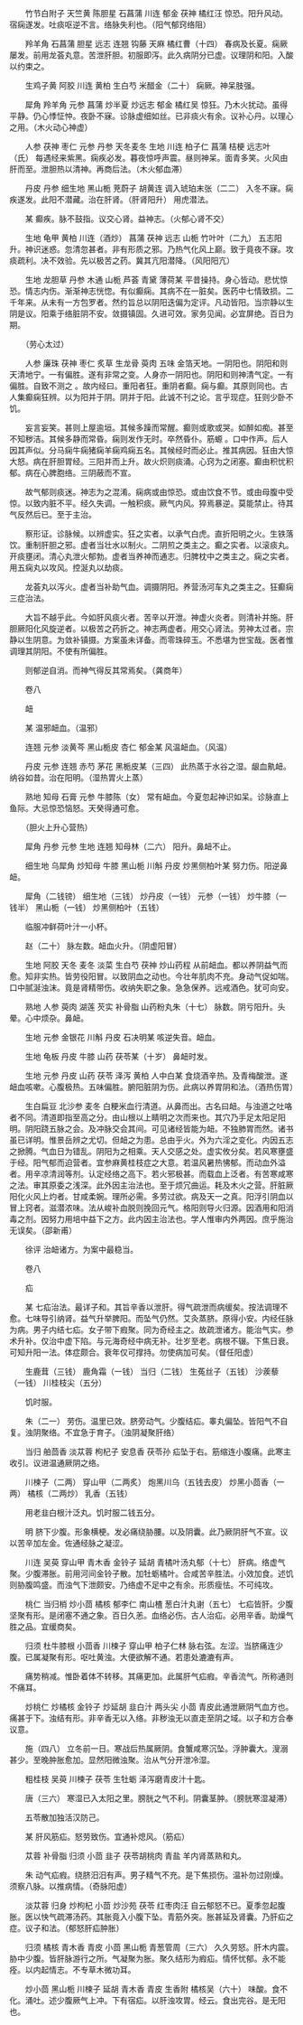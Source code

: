 <!-- { "loadSidebar": true } -->
　　竹节白附子 天竺黄 陈胆星 石菖蒲 川连 郁金 茯神 橘红汪 惊恐。阳升风动。宿痫遂发。吐痰呕逆不言。络脉失利也。（阳气郁窍络阻）

　　羚羊角 石菖蒲 胆星 远志 连翘 钩藤 天麻 橘红曹（十四） 春病及长夏。痫厥屡发。前用龙荟丸意。苦泄肝胆。初服即泻。此久病阴分已虚。议理阴和阳。入酸以约束之。

　　生鸡子黄 阿胶 川连 黄柏 生白芍 米醋金（二十） 痫厥。神呆肢强。

　　犀角 羚羊角 元参 菖蒲 炒半夏 炒远志 郁金 橘红吴 惊狂。乃木火扰动。虽得平静。仍心悸怔忡。夜卧不寐。诊脉虚细如丝。已非痰火有余。议补心丹。以理心之用。（木火动心神虚）

　　人参 茯神 枣仁 元参 丹参 天冬麦冬 生地 川连 柏子仁 菖蒲 桔梗 远志叶（氏） 每遇经来紫黑。痫疾必发。暮夜惊呼声震。昼则神呆。面青多笑。火风由肝而至。泄胆热以清神。再商后法。（木火郁血滞）

　　丹皮 丹参 细生地 黑山栀 茺蔚子 胡黄连 调入琥珀末张（二二） 入冬不寐。痫疾遂发。此阳不潜藏。治在肝肾。（肝肾阳升） 用虎潜法。

　　某 癫疾。脉不鼓指。议交心肾。益神志。（火郁心肾不交）

　　生地 龟甲 黄柏 川连（酒炒） 菖蒲 茯神 远志 山栀 竹叶叶（二九） 五志阳升。神识迷惑。忽清忽甚者。非有形质之邪。乃热气化风上巅。致于竟夜不寐。攻痰疏利。决不效验。先以极苦之药。冀其亢阳潜降。（风阳阳亢）

　　生地 龙胆草 丹参 木通 山栀 芦荟 青黛 薄荷某 平昔操持。身心皆动。悲忧惊恐。情志内伤。渐渐神志恍惚。有似癫痫。其病不在一脏矣。医药中七情致损。二千年来。从未有一方包罗者。然约旨总以阴阳迭偏为定评。凡动皆阳。当宗静以生阴是议。阳乘于络脏阴不安。敛摄镇固。久进可效。家务见闻。必宜屏绝。百日为期。

　　（劳心太过）

　　人参 廉珠 茯神 枣仁 炙草 生龙骨 萸肉 五味 金箔天地。一阴阳也。阴阳和则天清地宁。一有偏胜。遂有非常之变。人身亦一阴阳也。阴阳和则神清气定。一有偏胜。自致不测之 。故内经曰。重阳者狂。重阴者癫。痫与癫。其原则同也。古人集癫痫狂辨。以为阳并于阴。阴并于阳。此诚不刊之论。言乎现症。狂则少卧不饥。

　　妄言妄笑。甚则上屋逾垣。其候多躁而常醒。癫则或歌或哭。如醉如痴。甚至不知秽洁。其候多静而常昏。痫则发作无时。卒然昏仆。筋螈 。口中作声。后人因其声似。分马痫牛痫猪痫羊痫鸡痫五名。其候经时而必止。推其病因。狂由大惊大怒。病在肝胆胃经。三阳并而上升。故火炽则痰涌。心窍为之闭塞。癫由积忧积郁。病在心脾胞络。三阴蔽而不宣。

　　故气郁则痰迷。神志为之混淆。痫病或由惊恐。或由饮食不节。或由母腹中受惊。以致内脏不平。经久失调。一触积痰。厥气内风。猝焉暴逆。莫能禁止。待其气反然后已。至于主治。

　　察形证。诊脉候。以辨虚实。狂之实者。以承气白虎。直折阳明之火。生铁落饮。重制肝胆之邪。虚者当壮水以制火。二阴煎之类主之。癫之实者。以滚痰丸。开痰壅闭。清心丸泄火郁勃。虚者当养神而通志。归脾枕中之类主之。痫之实者。用五痫丸以攻风。控涎丸以劫痰。

　　龙荟丸以泻火。虚者当补助气血。调摄阴阳。养营汤河车丸之类主之。狂癫痫三症治法。

　　大旨不越乎此。今如肝风痰火者。苦辛以开泄。神虚火炎者。则清补并施。肝胆厥阳化风旋逆者。以极苦之药折之。神志两虚者。用交心肾法。劳神太过者。宗静以生阴意。为敛补镇摄。方案虽未详备。而零珠碎玉。不悉堪为世宝哉。医者惟调理其阴阳。不使有所偏胜。

　　则郁逆自消。而神气得反其常焉矣。（龚商年）

　　卷八

　　衄

　　某 温邪衄血。（温邪）

　　连翘 元参 淡黄芩 黑山栀皮 杏仁 郁金某 风温衄血。（风温）

　　丹皮 元参 连翘 赤芍 茅花 黑栀皮某（三四） 此热蒸于水谷之湿。龈血鼽衄。纳谷如昔。治在阳明。（湿热胃火上蒸）

　　熟地 知母 石膏 元参 牛膝陈（女） 常有衄血。今夏忽起神识如呆。诊脉直上鱼际。大忌惊恐恼怒。天癸得通可愈。

　　（胆火上升心营热）

　　犀角 丹参 元参 生地 连翘 知母林（二六） 阳升。鼻衄不止。

　　细生地 乌犀角 炒知母 牛膝 黑山栀 川斛 丹皮 炒黑侧柏叶某 努力伤。阳逆鼻衄。

　　犀角（二钱镑） 细生地（三钱） 炒丹皮（一钱） 元参（一钱） 炒牛膝（一钱半） 黑山栀（一钱） 炒黑侧柏叶（五钱）

　　临服冲鲜荷叶汁一小杯。

　　赵（二十） 脉左数。衄血火升。（阴虚阳冒）

　　生地 阿胶 天冬 麦冬 淡菜 生白芍 茯神 炒山药程 从前衄血。都以养阴益气而愈。知非实热。皆劳役阳冒。以致阴血之动也。今壮年肌肉不充。身动气促如喘。口中腻涎浊沫。竟是肾精带伤。收纳失职之象。急急保养。远戒酒色。犹可向安。

　　熟地 人参 萸肉 湖莲 芡实 补骨脂 山药粉丸朱（十七） 脉数。阴亏阳升。头晕。心中烦杂。鼻衄。

　　生地 元参 金银花 川斛 丹皮 石决明某 咳逆失音。衄血。

　　生地 龟板 丹皮 牛膝 山药 茯苓某（十岁） 鼻衄时发。

　　生地 元参 丹皮 山药 茯苓 泽泻 黄柏 人中白某 食烧酒辛热。及青梅酸泄。遂衄血咳嗽。心腹极热。五味偏胜。腑阳脏阴为伤。此病以养胃阴和法。（酒热伤胃）

　　生白扁豆 北沙参 麦冬 白粳米血行清道。从鼻而出。古名曰衄。与浊道之吐咯者不同。清道即指至高之分。由山根以上睛明之次而来也。其穴乃手足太阳足阳明。阴阳跷五脉之会。及冲脉交会其间。可见诸经皆能为衄。不独肺胃而然。诸书虽已详明。惟景岳辨之尤切。但衄之为患。总由乎火。外为六淫之变化。内因五志之掀腾。气血日为错乱。阴阳为之相乘。天人交感之处。虚实攸分矣。若风寒壅盛于经。阳气郁而迫营者。宜参麻黄桂枝症之大意。若温风暑热怫郁。而动血外溢者。用辛凉清润等剂。认定经络之高下。若火邪极甚。而载血上泛者。有苦寒咸寒之法。审其原委之浅深。此外因主治法也。至于烦冗曲运。耗及木火之营。肝脏厥阳化火风上灼者。甘咸柔婉。理所必需。多劳过欲。病及天一之真。阳浮引阴血以冒上窍者。滋潜浓味。法从峻补血脱则挽回元气。格阳则导火归源。因酒用和阳消毒之剂。因努力用培中益下之方。此内因主治法也。学人惟审内外两因。庶乎施治无误矣。（邵新甫）

　　徐评 治衄诸方。为案中最稳当。

　　卷八

　　疝

　　某 七疝治法。最详子和。其旨辛香以泄肝。得气疏泄而病缓矣。按法调理不愈。七味导引纳肾。益气升举脾阳。而坠气仍然。艾灸蒸脐。原得小安。内经任脉为病。男子内结七疝。女子带下瘕聚。同为奇经主之。故疏泄诸方。能治气实。参术升补。仅治中虚下陷。与元海奇经中病无补。壮岁至老。病根不辍。下焦日衰。可知升阳一法。体症颇合。衰年仅可撑持。勿使病加可矣。（督任阳虚）

　　生鹿茸（三钱） 鹿角霜（一钱） 当归（二钱） 生菟丝子（五钱） 沙蒺藜（一钱） 川桂枝尖（五分）

　　饥时服。

　　朱（二一） 劳伤。温里已效。脐旁动气。少腹结疝。睾丸偏坠。皆阳气不自复。浊阴聚络。不宜急于育子。（浊阴凝聚肝络）

　　当归 舶茴香 淡苁蓉 枸杞子 安息香 茯苓孙 疝坠于右。筋缩连小腹痛。此寒主收引。议进温通厥阴之络。

　　川楝子（二两） 穿山甲（二两炙） 炮黑川乌（五钱去皮） 炒黑小茴香（一两） 橘核（二两炒） 乳香（五钱）

　　用老韭白根汁泛丸。饥时服二钱五分。

　　明 脐下少腹。形象横梗。发必痛绕胁腰。以及阴囊。此乃厥阴肝气不宣。议以苦辛加左金。佐通经脉之凝涩。

　　川连 吴萸 穿山甲 青木香 金铃子 延胡 青橘叶汤丸郁（十七） 肝病。络虚气聚。少腹滞胀。前用河间金铃子散。加牡蛎橘叶。合咸苦辛胜法。小效加食。述饥则胁腹鸣盛。而浊气下泄颇安。乃络虚不足中之有余。形质瘦怯。不可纯攻。

　　桃仁 当归梢 炒小茴 橘核 郁李仁 南山楂 葱白汁丸谢（五七） 七疝皆肝。少腹坚聚有形。是闭塞不通之象。百日久恙。血络必伤。古人治疝。必用辛香。助燥气胜之品。宜缓商矣。

　　归须 杜牛膝根 小茴香 川楝子 穿山甲 柏子仁林 脉右弦。左涩。当脐痛连少腹。已属凝聚有形。呕吐黄浊。大便欲解不通。若患处漉漉有声。

　　痛势稍减。惟卧着体不转移。其痛更加。此属肝气疝瘕。辛香流气。所称通则不痛耳。

　　炒桃仁 炒橘核 金铃子 炒延胡 韭白汁 两头尖 小茴 青皮此通泄厥阴气血方也。痛甚于下。浊结有形。非辛香无以入络。非秽浊无以直走至阴之域。以子和方合奉议意。

　　施（四八） 立冬前一日。寒战后热属厥阴。食蟹咸寒沉坠。浮肿囊大。溲溺甚少。至晚肿胀愈加。显然阳微浊聚。治从气分开泄冷湿。

　　粗桂枝 吴萸 川楝子 茯苓 生牡蛎 泽泻磨青皮汁十匙。

　　唐（三六） 寒湿已入太阳之里。膀胱之气不利。阴囊茎肿。（膀胱寒湿凝滞）

　　五苓散加独活汉防己。

　　某 肝风筋疝。怒劳致伤。宜通补熄风。（筋疝）

　　苁蓉 补骨脂 归须 小茴 韭子 茯苓胡桃肉 青盐 羊内肾蒸熟和丸。

　　朱 动气疝瘕。绕脐汨汨有声。男子精气不充。是下焦损伤。温补勿过刚燥。须察八脉。以推病情。（奇脉阳虚）

　　淡苁蓉 归身 炒枸杞 小茴 炒沙苑 茯苓 红枣肉汪 自云郁怒不已。夏季忽起腹胀。医以快气疏滞汤药。其胀竟入小腹下坠。青筋外突。胀甚延及肾囊。乃肝疝之症。议子和法。（郁怒肝疝肿胀）

　　归须 橘核 青木香 青皮 小茴 黑山栀 青葱管周（三六） 久久劳怒。肝木内震。胁中少腹。皆肝脉游行之所。气凝聚为胀。聚久结形为瘕疝。情怀忧郁。永不能痊。以内起情志。不专草木微功耳。

　　炒小茴 黑山栀 川楝子 延胡 青木香 青皮 生香附 橘核吴（六十） 味酸。食不化。涌吐。述少腹厥气上冲。下有宿疝。以肝浊攻胃。经云。食出完谷。是无阳也。

